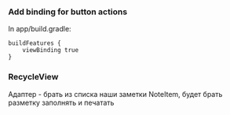 ### Add binding for button actions
In app/build.gradle:
```
buildFeatures {
	viewBinding true
}
```

### RecycleView
Адаптер - брать из списка наши заметки NoteItem, будет брать разметку заполнять и печатать